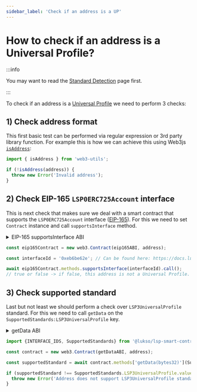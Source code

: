 ```yaml
---
sidebar_label: 'Check if an address is a UP'
---
```


# How to check if an address is a Universal Profile?

:::info

You may want to read the [Standard Detection](../../standards/standard-detection.md) page first.

:::

To check if an address is a [Universal Profile](../../standards/universal-profile/introduction.md) we need to perform 3 checks:

## 1) Check address format

This first basic test can be performed via regular expression or 3rd party library function. For example this is how we can achieve this using Web3js [`isAddress`](https://web3js.readthedocs.io/en/v1.2.11/web3-utils.html#isaddress):

```javascript
import { isAddress } from 'web3-utils';

if (!isAddress(address)) {
  throw new Error('Invalid address');
}
```

## 2) Check EIP-165 `LSP0ERC725Account` interface

This is next check that makes sure we deal with a smart contract that supports the `LSP0ERC725Account` interface ([EIP-165](https://eips.ethereum.org/EIPS/eip-165)). For this we need to set `Contract` instance and call `supportsInterface` method.

<details>
<summary>EIP-165 supportsInterface ABI</summary>

```javascript
const eip165ABI = [
  {
    type: 'function',
    stateMutability: 'view',
    outputs: [
      {
        type: 'bool',
        name: '',
        internalType: 'bool',
      },
    ],
    name: 'supportsInterface',
    inputs: [
      {
        type: 'bytes4',
        name: 'interfaceId',
        internalType: 'bytes4',
      },
    ],
  },
];
```

</details>

```javascript
const eip165Contract = new web3.Contract(eip165ABI, address);

const interfaceId = '0xeb6be62e'; // Can be found here: https://docs.lukso.tech/standards/smart-contracts/interface-ids

await eip165Contract.methods.supportsInterface(interfaceId).call();
// true or false -> if false, this address is not a Universal Profile.
```

## 3) Check supported standard

Last but not least we should perform a check over `LSP3UniversalProfile` standard. For this we need to call `getData` on the `SupportedStandards:LSP3UniversalProfile` key.

<details>
<summary>getData ABI</summary>

```javascript
// This ABI can also be imported from @lukso/lsp-smart-contracts npm package

const getDataABI = [
  {
    inputs: [
      {
        internalType: 'bytes32',
        name: 'dataKey',
        type: 'bytes32',
      },
    ],
    name: 'getData',
    outputs: [
      {
        internalType: 'bytes',
        name: 'dataValue',
        type: 'bytes',
      },
    ],
    stateMutability: 'view',
    type: 'function',
  },
];
```

</details>

<!-- prettier-ignore-start -->

```javascript
import {INTERFACE_IDS, SupportedStandards} from '@lukso/lsp-smart-contracts/constants';

const contract = new web3.Contract(getDataABI, address);

const supportedStandard = await contract.methods['getData(bytes32)'](SupportedStandards.LSP3UniversalProfile.key).call();

if (supportedStandard !== SupportedStandards.LSP3UniversalProfile.value) {
  throw new Error('Address does not support LSP3UniversalProfile standard');
}
```

<!-- prettier-ignore-end -->
